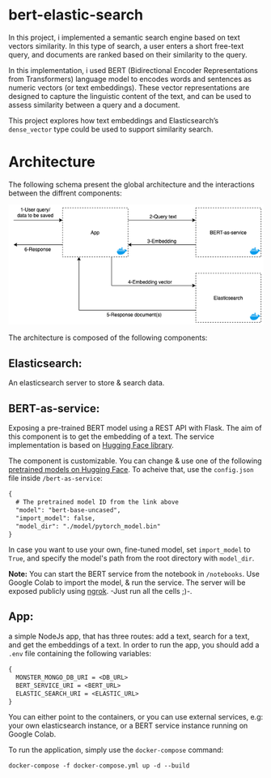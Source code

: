 # bert-elastic-search

In this project, i implemented a semantic search engine based on text vectors similarity. In this type of search, a user enters a short free-text query, and documents are ranked based on their similarity to the query.

In this implementation, i used BERT (Bidirectional Encoder Representations from Transformers) language model to encodes words and sentences as numeric vectors (or text embeddings). These vector representations are designed to capture the linguistic content of the text, and can be used to assess similarity between a query and a document.

This project explores how text embeddings and Elasticsearch’s `dense_vector` type could be used to support similarity search.

# Architecture

The following schema present the global architecture and the interactions between the diffrent components:

<p align="center">
  <img src="assets/architecture.png"/>
</p>

The architecture is composed of the following components:

## Elasticsearch: 
An elasticsearch server to store & search data.

## BERT-as-service: 
Exposing a pre-trained BERT model using a REST API with Flask. The aim of this component is to get the embedding of a text. The service implementation is based on [Hugging Face library](https://huggingface.co/transformers/).

The component is customizable. You can change & use one of the following [pretrained models on Hugging Face](https://huggingface.co/transformers/pretrained_models.html). To acheive that, use the `config.json` file inside `/bert-as-service`:

```
{
  # The pretrained model ID from the link above
  "model": "bert-base-uncased",
  "import_model": false,
  "model_dir": "./model/pytorch_model.bin"
}
```

In case you want to use your own, fine-tuned model, set `import_model` to `True`, and specify the model's path from the root directory with `model_dir`.

**Note:** You can start the BERT service from the notebook in `/notebooks`. Use Google Colab to import the model, & run the service. The server will be exposed publicly using [ngrok](https://ngrok.com/). -Just run all the cells ;)-.

## App: 
a simple NodeJs app, that has three routes: add a text, search for a text, and get the embeddings of a text.
In order to run the app, you should add a `.env` file containing the following variables:
```
{
  MONSTER_MONGO_DB_URI = <DB_URL>
  BERT_SERVICE_URI = <BERT_URL>
  ELASTIC_SEARCH_URI = <ELASTIC_URL>
}
```
You can either point to the containers, or you can use external services, e.g: your own elasticsearch instance, or a BERT service instance running on Google Colab.

To run the application, simply use the `docker-compose` command:
```
docker-compose -f docker-compose.yml up -d --build
```